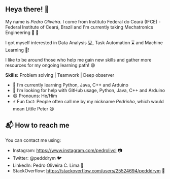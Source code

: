 ## Heya there! 👋
My name is _Pedro Oliveira_. I come from Instituto Federal do Ceará (IFCE) - Federal Institute of Ceará, Brazil
and I'm currently taking Mechatronics Engineering 🤖 🦾

I got myself interested in Data Analysis 💻, Task Automation ⌛ and Machine Learning 🧠! 

I like to be around those who help me gain new skills and gather more resources for my ongoing learning path! 😄

__Skills:__
Problem solving | Teamwork | Deep observer

- 🌱 I’m currently learning Python, Java, C++ and Arduino
- 🤔 I’m looking for help with GitHub usage, Python, Java, C++ and Arduino
- 😄 Pronouns: He/Him
- ⚡ Fun fact: People often call me by my nickname _Pedrinho_, which would mean Little Peter 😆
## 📬 How to reach me
You can contact me using:
- Instagram: https://www.instagram.com/pedrolivcl 📷
- Twitter: @pedddrym 🐦
- LinkedIn: Pedro Oliveira C. Lima 👔
- StackOverflow: https://stackoverflow.com/users/25524694/pedddrym 🚧
